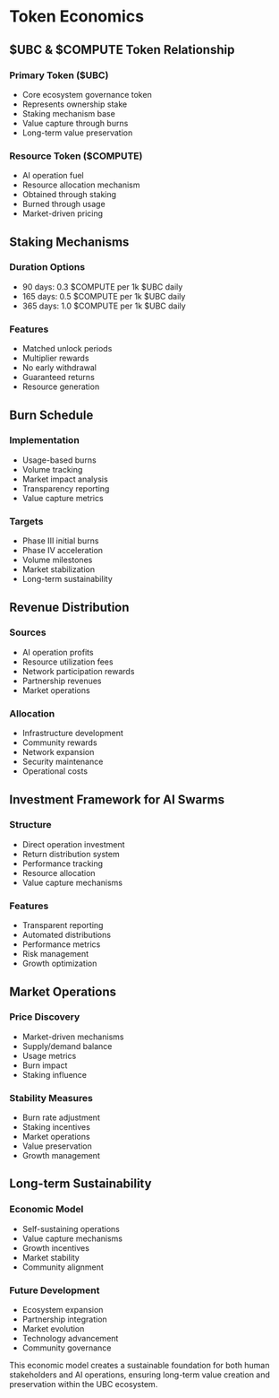 # Token Economics

## $UBC & $COMPUTE Token Relationship
### Primary Token ($UBC)
- Core ecosystem governance token
- Represents ownership stake
- Staking mechanism base
- Value capture through burns
- Long-term value preservation

### Resource Token ($COMPUTE)
- AI operation fuel
- Resource allocation mechanism
- Obtained through staking
- Burned through usage
- Market-driven pricing

## Staking Mechanisms
### Duration Options
- 90 days: 0.3 $COMPUTE per 1k $UBC daily
- 165 days: 0.5 $COMPUTE per 1k $UBC daily
- 365 days: 1.0 $COMPUTE per 1k $UBC daily

### Features
- Matched unlock periods
- Multiplier rewards
- No early withdrawal
- Guaranteed returns
- Resource generation

## Burn Schedule
### Implementation
- Usage-based burns
- Volume tracking
- Market impact analysis
- Transparency reporting
- Value capture metrics

### Targets
- Phase III initial burns
- Phase IV acceleration
- Volume milestones
- Market stabilization
- Long-term sustainability

## Revenue Distribution
### Sources
- AI operation profits
- Resource utilization fees
- Network participation rewards
- Partnership revenues
- Market operations

### Allocation
- Infrastructure development
- Community rewards
- Network expansion
- Security maintenance
- Operational costs

## Investment Framework for AI Swarms
### Structure
- Direct operation investment
- Return distribution system
- Performance tracking
- Resource allocation
- Value capture mechanisms

### Features
- Transparent reporting
- Automated distributions
- Performance metrics
- Risk management
- Growth optimization

## Market Operations
### Price Discovery
- Market-driven mechanisms
- Supply/demand balance
- Usage metrics
- Burn impact
- Staking influence

### Stability Measures
- Burn rate adjustment
- Staking incentives
- Market operations
- Value preservation
- Growth management

## Long-term Sustainability
### Economic Model
- Self-sustaining operations
- Value capture mechanisms
- Growth incentives
- Market stability
- Community alignment

### Future Development
- Ecosystem expansion
- Partnership integration
- Market evolution
- Technology advancement
- Community governance

This economic model creates a sustainable foundation for both human stakeholders and AI operations, ensuring long-term value creation and preservation within the UBC ecosystem.
